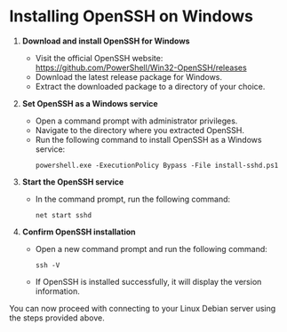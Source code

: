 # Installing OpenSSH on Windows

1. **Download and install OpenSSH for Windows**
   - Visit the official OpenSSH website: https://github.com/PowerShell/Win32-OpenSSH/releases
   - Download the latest release package for Windows.
   - Extract the downloaded package to a directory of your choice.

2. **Set OpenSSH as a Windows service**
   - Open a command prompt with administrator privileges.
   - Navigate to the directory where you extracted OpenSSH.
   - Run the following command to install OpenSSH as a Windows service:
     ```
     powershell.exe -ExecutionPolicy Bypass -File install-sshd.ps1
     ```

3. **Start the OpenSSH service**
   - In the command prompt, run the following command:
     ```
     net start sshd
     ```

4. **Confirm OpenSSH installation**
   - Open a new command prompt and run the following command:
     ```
     ssh -V
     ```
   - If OpenSSH is installed successfully, it will display the version information.

You can now proceed with connecting to your Linux Debian server using the steps provided above.
